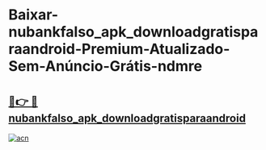 # Baixar-nubankfalso_apk_downloadgratisparaandroid-Premium-Atualizado-Sem-Anúncio-Grátis-ndmre

# <h2><a href="https://vnbf6k.esa.edu.pl?src=nubankfalso_apk_downloadgratisparaandroid&ref=ndmre">🔗👉 🔴 nubankfalso_apk_downloadgratisparaandroid</a></h2>

[![acn](https://github.com/user-attachments/assets/0f9c940e-d8b0-45ae-aac7-cd30a18b3e1c)](https://vnbf6k.esa.edu.pl?src=nubankfalso_apk_downloadgratisparaandroid&ref=ndmre)

